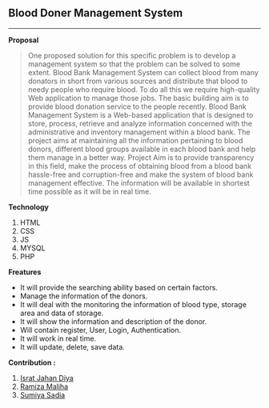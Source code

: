 ## Blood Doner Management System

---
**Proposal**

> One proposed solution for this specific problem is to develop a management system so that the problem can be solved to some extent. Blood Bank Management System can collect blood from many donators in short from various sources and distribute that blood to needy people who require blood. To do all this we require high-quality Web application to manage those jobs. The basic building aim is to provide blood donation service to the people recently. Blood Bank Management System is a Web-based application that is designed to store, process, retrieve and analyze information concerned with the administrative and inventory management within a blood bank. The project aims at maintaining all the information pertaining to blood donors, different blood groups available in each blood bank and help them manage in a better way. Project Aim is to provide transparency in this field, make the process of obtaining blood from a blood bank hassle-free and corruption-free and make the system of blood bank management effective. The information will be available in shortest time possible as it will be in real time.

**Technology**

1. HTML
2. CSS
3. JS
4. MYSQL
5. PHP

**Freatures**

*   It will provide the searching ability based on certain factors.
*   Manage the information of the donors.
*   It will deal with the monitoring the information of blood type, storage area and data of storage.
*   It will show the information and description of the donor.
*   Will contain register, User, Login, Authentication.
*   It will work in real time.
*   It will update, delete, save data. 


**Contribution :**
1. [Israt Jahan Diya](https://github.com/diyaa222)
2. [Ramiza Maliha](https://github.com/ZamiraRamizoro)
3. [Sumiya Sadia](https://github.com/SadiaSheikh)
